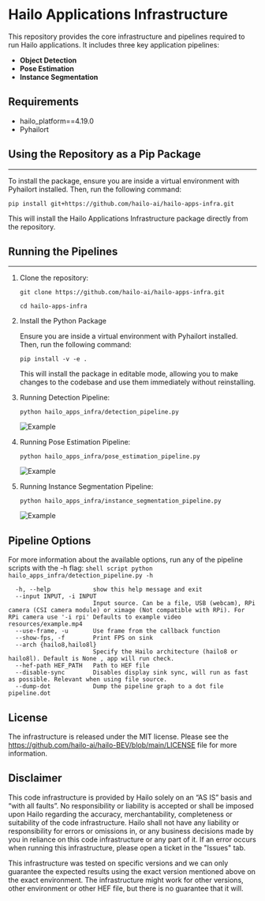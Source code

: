 # Hailo Applications Infrastructure

This repository provides the core infrastructure and pipelines required to run Hailo applications. It includes three key application pipelines:
- **Object Detection**
- **Pose Estimation**
- **Instance Segmentation**

Requirements
------------

- hailo_platform==4.19.0
- Pyhailort

## Using the Repository as a Pip Package
-----------------------------
To install the package, ensure you are inside a virtual environment with Pyhailort installed. Then, run the following command:
```shell script
pip install git+https://github.com/hailo-ai/hailo-apps-infra.git
```
This will install the Hailo Applications Infrastructure package directly from the repository.


## Running the Pipelines
--------------------

1. Clone the repository:
    ```shell script
    git clone https://github.com/hailo-ai/hailo-apps-infra.git
            
    cd hailo-apps-infra
    ```

2. Install the Python Package

    Ensure you are inside a virtual environment with Pyhailort installed. Then, run the following command:
    ```shell script
    pip install -v -e .
    ```
    This will install the package in editable mode, allowing you to make changes to the codebase and use them immediately without reinstalling.

3. Running Detection Pipeline:
    ```shell script
    python hailo_apps_infra/detection_pipeline.py 
    ```
    ![Example](./resources/detection.gif)
4. Running Pose Estimation Pipeline:
    ```shell script
    python hailo_apps_infra/pose_estimation_pipeline.py
    ```
    ![Example](./resources/pose_estimation.gif)
5. Running Instance Segmentation Pipeline:
    ```shell script
    python hailo_apps_infra/instance_segmentation_pipeline.py
    ```
    ![Example](./resources/instance_segmentation.gif)
## Pipeline Options
For more information about the available options, run any of the pipeline scripts with the -h flag:
    ```shell script
    python hailo_apps_infra/detection_pipeline.py -h
    ```
```shell script
  -h, --help            show this help message and exit
  --input INPUT, -i INPUT
                        Input source. Can be a file, USB (webcam), RPi camera (CSI camera module) or ximage (Not compatible with RPi). For RPi camera use '-i rpi' Defaults to example video resources/example.mp4
  --use-frame, -u       Use frame from the callback function
  --show-fps, -f        Print FPS on sink
  --arch {hailo8,hailo8l}
                        Specify the Hailo architecture (hailo8 or hailo8l). Default is None , app will run check.
  --hef-path HEF_PATH   Path to HEF file
  --disable-sync        Disables display sink sync, will run as fast as possible. Relevant when using file source.
  --dump-dot            Dump the pipeline graph to a dot file pipeline.dot
```

License
----------
The infrastructure is released under the MIT license. Please see the https://github.com/hailo-ai/hailo-BEV/blob/main/LICENSE file for more information.


Disclaimer
----------
This code infrastructure is provided by Hailo solely on an “AS IS” basis and “with all faults”. No responsibility or liability is accepted or shall be imposed upon Hailo regarding the accuracy, merchantability, completeness or suitability of the code infrastructure. Hailo shall not have any liability or responsibility for errors or omissions in, or any business decisions made by you in reliance on this code infrastructure or any part of it. If an error occurs when running this infrastructure, please open a ticket in the "Issues" tab.

This infrastructure was tested on specific versions and we can only guarantee the expected results using the exact version mentioned above on the exact environment. The infrastructure might work for other versions, other environment or other HEF file, but there is no guarantee that it will.